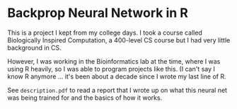 # Backprop Neural Network in R
This is a project I kept from my college days. I took a course called Biologically Inspired Computation, a 400-level CS course but I had very little background in CS.  

However, I was working in the Bioinformatics lab at the time, where I was using R heavily, so I was able to program projects like this. (I can't say I know R anymore ... it's been about a decade since I wrote my last line of R.

See `description.pdf` to read a report that I wrote up on what this neural net was being trained for and the basics of how it works.

